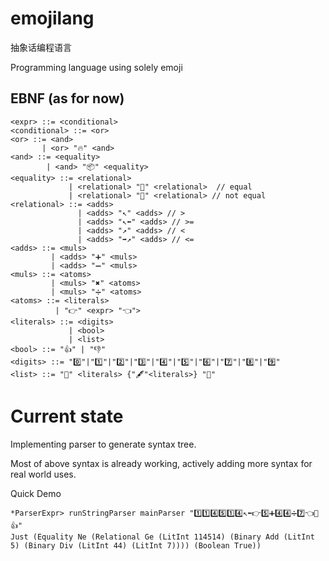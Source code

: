 # emojilang
抽象话编程语言

Programming language using solely emoji

## EBNF (as for now)
```
<expr> ::= <conditional>
<conditional> ::= <or>
<or> ::= <and> 
       | <or> "🔥" <and>
<and> ::= <equality>
        | <and> "📦" <equality>
<equality> ::= <relational> 
             | <relational> "🙆" <relational>  // equal
             | <relational> "🙅" <relational> // not equal
<relational> ::= <adds>
               | <adds> "↖️" <adds> // >
               | <adds> "↖️⬅️" <adds> // >=
               | <adds> "↗️" <adds> // <
               | <adds> "➡️↗️" <adds> // <=
<adds> ::= <muls>
         | <adds> "➕" <muls>
         | <adds> "➖" <muls>
<muls> ::= <atoms>
         | <muls> "✖️" <atoms> 
         | <muls> "➗" <atoms>
<atoms> ::= <literals> 
          | "👉" <expr> "👈">
<literals> ::= <digits>
             | <bool>
             | <list>
<bool> ::= "👍" | "👎"
<digits> ::= "0️⃣"|"1️⃣"|"2️⃣"|"3️⃣"|"4️⃣"|"5️⃣"|"6️⃣"|"7️⃣"|"8️⃣"|"9️⃣"
<list> ::= "🤜" <literals> {"🖋️"<literals>} "🤛"
```

# Current state
Implementing parser to generate syntax tree.

Most of above syntax is already working, actively adding more syntax for real world uses.

Quick Demo
```
*ParserExpr> runStringParser mainParser "1️⃣1️⃣4️⃣5️⃣1️⃣4️⃣↖️⬅️👉5️⃣➕4️⃣4️⃣➗7️⃣👈🙅👍"
Just (Equality Ne (Relational Ge (LitInt 114514) (Binary Add (LitInt 5) (Binary Div (LitInt 44) (LitInt 7)))) (Boolean True))
```
